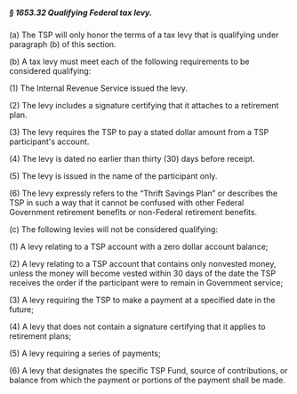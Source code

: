 ##### § 1653.32 Qualifying Federal tax levy. #####

(a) The TSP will only honor the terms of a tax levy that is qualifying under paragraph (b) of this section.

(b) A tax levy must meet each of the following requirements to be considered qualifying:

(1) The Internal Revenue Service issued the levy.

(2) The levy includes a signature certifying that it attaches to a retirement plan.

(3) The levy requires the TSP to pay a stated dollar amount from a TSP participant's account.

(4) The levy is dated no earlier than thirty (30) days before receipt.

(5) The levy is issued in the name of the participant only.

(6) The levy expressly refers to the “Thrift Savings Plan” or describes the TSP in such a way that it cannot be confused with other Federal Government retirement benefits or non-Federal retirement benefits.

(c) The following levies will not be considered qualifying:

(1) A levy relating to a TSP account with a zero dollar account balance;

(2) A levy relating to a TSP account that contains only nonvested money, unless the money will become vested within 30 days of the date the TSP receives the order if the participant were to remain in Government service;

(3) A levy requiring the TSP to make a payment at a specified date in the future;

(4) A levy that does not contain a signature certifying that it applies to retirement plans;

(5) A levy requiring a series of payments;

(6) A levy that designates the specific TSP Fund, source of contributions, or balance from which the payment or portions of the payment shall be made.